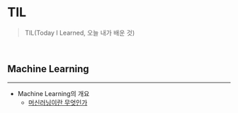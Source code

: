 # TIL
> TIL(Today I Learned, 오늘 내가 배운 것)

​	

## Machine Learning

---

- Machine Learning의 개요
  - [머신러닝이란 무엇인가](https://github.com/trustyourse1f/TIL/blob/master/Machine_learning/%EB%A8%B8%EC%8B%A0%EB%9F%AC%EB%8B%9D%EC%9D%B4%EB%9E%80%20%EB%AC%B4%EC%97%87%EC%9D%B8%EA%B0%80.md)